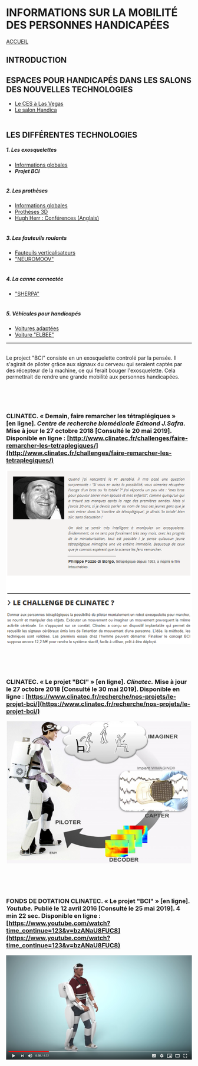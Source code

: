 # INFORMATIONS SUR LA MOBILITÉ DES PERSONNES HANDICAPÉES  
[ACCUEIL](index.md)
## INTRODUCTION  

## ESPACES POUR HANDICAPÉS DANS LES SALONS DES NOUVELLES TECHNOLOGIES 
* [Le CES à Las Vegas](ces.md)
* [Le salon Handica](handica.md)
<br/> <br/> 
## LES DIFFÉRENTES TECHNOLOGIES
##### 1. Les exosquelettes 
- [Informations globales](exoprésent.md)
- **_Projet BCI_**
<br/><br/>
##### 2. Les prothèses
- [Informations globales](Prothèseinfo.md)
- [Prothèses 3D](Prothèse3D.md)
- [Hugh Herr : Conférences (Anglais)](Hughvidéo.md)
<br/><br/>
##### 3. Les fauteuils roulants
- [Fauteuils verticalisateurs](FauteuilVertical.md)
- ["NEUROMOOV"](Neuromoov.md)
<br/><br/>
##### 4. La canne connectée
- ["SHERPA"](Canneconnectée.md)
<br/><br/>
##### 5. Véhicules pour handicapés
- [Voitures adaptées](Voitureadaptée.md)
- [Voiture "ELBEE"](Elbee.md)

----------------------------------------------------------
<br/>
Le project "BCI" consiste en un exosquelette controlé par la pensée. Il s'agirait de piloter grâce aux signaux du cerveau qui seraient captés par des récepteur de la machine, ce qui ferait bouger l'exosquelette. 
Cela permettrait de rendre une grande mobilité aux personnes handicapées.

<br/><br/><br/>

### CLINATEC. « Demain, faire remarcher les tétraplégiques » [en ligne]. _Centre de recherche biomédicale Edmond J.Safra_. Mise à jour le 27 octobre 2018 [Consulté le 20 mai 2019]. Disponible en ligne : [http://www.clinatec.fr/challenges/faire-remarcher-les-tetraplegiques/](http://www.clinatec.fr/challenges/faire-remarcher-les-tetraplegiques/)
![BCI1.PNG](images/BCI1.PNG "Introduction")

<br/><br/><br/>

### CLINATEC. « Le projet "BCI" » [en ligne]. _Clinatec._ Mise à jour le 27 octobre 2018 [Consulté le 30 mai 2019]. Disponible en ligne : [https://www.clinatec.fr/recherche/nos-projets/le-projet-bci/](https://www.clinatec.fr/recherche/nos-projets/le-projet-bci/)
![BCI2.PNG](images/BCI2.PNG "Le project BCI")

<br/><br/><br/>

### FONDS DE DOTATION CLINATEC. « Le projet "BCI" » [en ligne]. _Youtube._ Publié le 12 avril 2016 [Consulté le 25 mai 2019]. 4 min 22 sec. Disponible en ligne : [https://www.youtube.com/watch?time_continue=123&v=bzANaU8FUC8](https://www.youtube.com/watch?time_continue=123&v=bzANaU8FUC8)
![BCI3.PNG](images/BCI3.PNG "Vidéo du Project BCI") 

